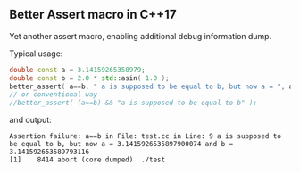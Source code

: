 
## Better Assert macro in C++17

Yet another assert macro, enabling additional debug information dump.

Typical usage:

```cpp
double const a = 3.14159265358979;
double const b = 2.0 * std::asin( 1.0 );
better_assert( a==b, " a is supposed to be equal to b, but now a = ", a, " and b = ", b );
// or conventional way
//better_assert( (a==b) && "a is supposed to be equal to b" );
```

and output:

```
Assertion failure: a==b in File: test.cc in Line: 9 a is supposed to be equal to b, but now a = 3.1415926535897900074 and b = 3.141592653589793116
[1]    8414 abort (core dumped)  ./test
```

